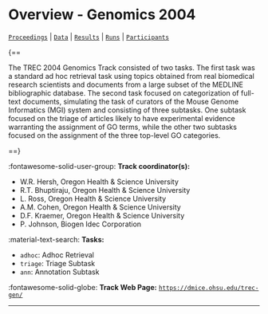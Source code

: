 # Overview - Genomics 2004

[`Proceedings`](./proceedings.md) | [`Data`](./data.md) | [`Results`](./results.md) | [`Runs`](./runs.md) | [`Participants`](./participants.md)

{==

The TREC 2004 Genomics Track consisted of two tasks. The first task was a standard ad hoc retrieval task using topics obtained from real biomedical research scientists and documents from a large subset of the MEDLINE bibliographic database. The second task focused on categorization of full-text documents, simulating the task of curators of the Mouse Genome Informatics (MGI) system and consisting of three subtasks. One subtask focused on the triage of articles likely to have experimental evidence warranting the assignment of GO terms, while the other two subtasks focused on the assignment of the three top-level GO categories.

==}

:fontawesome-solid-user-group: **Track coordinator(s):**

- W.R. Hersh, Oregon Health & Science University 
- R.T. Bhuptiraju, Oregon Health & Science University 
- L. Ross, Oregon Health & Science University 
- A.M. Cohen, Oregon Health & Science University 
- D.F. Kraemer, Oregon Health & Science University 
- P. Johnson, Biogen Idec Corporation 

:material-text-search: **Tasks:**

- `adhoc`: Adhoc Retrieval 
- `triage`: Triage Subtask 
- `ann`: Annotation Subtask 

:fontawesome-solid-globe: **Track Web Page:** [`https://dmice.ohsu.edu/trec-gen/`](https://dmice.ohsu.edu/trec-gen/) 

---

